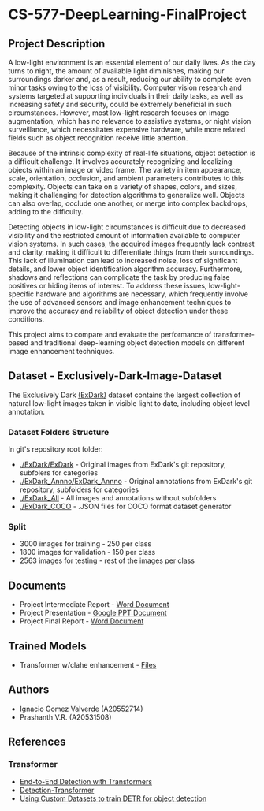 # CS-577-DeepLearning-FinalProject

## Project Description
A low-light environment is an essential element of our daily lives. As the day turns to night, the amount of available light diminishes, making our surroundings darker and, as a result, reducing our ability to complete even minor tasks owing to the loss of visibility. Computer vision research and systems targeted at supporting individuals in their daily tasks, as well as increasing safety and security, could be extremely beneficial in such circumstances. However, most low-light research focuses on image augmentation, which has no relevance to assistive systems, or night vision surveillance, which necessitates expensive hardware, while more related fields such as object recognition receive little attention. 

Because of the intrinsic complexity of real-life situations, object detection is a difficult challenge. It involves accurately recognizing and localizing objects within an image or video frame. The variety in item appearance, scale, orientation, occlusion, and ambient parameters contributes to this complexity. Objects can take on a variety of shapes, colors, and sizes, making it challenging for detection algorithms to generalize well. Objects can also overlap, occlude one another, or merge into complex backdrops, adding to the difficulty. 

Detecting objects in low-light circumstances is difficult due to decreased visibility and the restricted amount of information available to computer vision systems. In such cases, the acquired images frequently lack contrast and clarity, making it difficult to differentiate things from their surroundings. This lack of illumination can lead to increased noise, loss of significant details, and lower object identification algorithm accuracy. Furthermore, shadows and reflections can complicate the task by producing false positives or hiding items of interest. To address these issues, low-light-specific hardware and algorithms are necessary, which frequently involve the use of advanced sensors and image enhancement techniques to improve the accuracy and reliability of object detection under these conditions. 

This project aims to compare and evaluate the performance of transformer-based and traditional deep-learning object detection models on different image enhancement techniques.

## Dataset - Exclusively-Dark-Image-Dataset
The Exclusively Dark [(ExDark)](https://github.com/cs-chan/Exclusively-Dark-Image-Dataset) dataset contains the largest collection of natural low-light images taken in visible light to date, including object level annotation. 
### Dataset Folders Structure
In git's repository root folder:
* [./ExDark/ExDark](https://drive.google.com/file/d/1BHmPgu8EsHoFDDkMGLVoXIlCth2dW6Yx/view?usp=sharing) - Original images from ExDark's git repository, subfolers for categories
* [./ExDark_Annno/ExDark_Annno](https://drive.google.com/file/d/1P3iO3UYn7KoBi5jiUkogJq96N6maZS1i/view?usp=sharing) - Original annotations from ExDark's git repository, subfolders for categories
* [./ExDark_All](https://drive.google.com/drive/folders/12HhqaCy_45DxXQ6t49S3_It4mKBIsFHy?usp=sharing) - All images and annotations without subfolders
* [./ExDark_COCO](https://drive.google.com/drive/folders/1sabKOSHui8G8cI4w_lLxb4outId2YV_r?usp=sharing) - .JSON files for COCO format dataset generator
### Split
* 3000 images for training - 250 per class
* 1800 images for validation - 150 per class
* 2563 images for testing - rest of the images per class

## Documents
* Project Intermediate Report - [Word Document](https://iit0-my.sharepoint.com/personal/pvidhyaravikumar_hawk_iit_edu/Documents/DL_Intermediate%20Project%20Report.docx?d=w016b9bc6dead47829f1876795bf3bb6e&csf=1&web=1&e=LKwkTV)
* Project Presentation - [Google PPT Document](https://docs.google.com/presentation/d/1wyljypQYRHxmpP_kKwDI-fUVvFBJUGjmEKa7qZp6xbk/edit?usp=sharing)
* Project Final Report - [Word Document](https://iit0-my.sharepoint.com/personal/pvidhyaravikumar_hawk_iit_edu/Documents/OBJECT%20DETECTION%20UNDER%20LOW-LIGHTING%20CONDITIONS.docx?d=w16f0c23dae97471390d5f54b601c5b1f&csf=1&web=1&e=mkvVbQ)

## Trained Models
* Transformer w/clahe enhancement - [Files](https://drive.google.com/drive/folders/1Hms3-erIrkN-eKLadu79ESm6ndJfzO8B?usp=drive_link)

## Authors
* Ignacio Gomez Valverde (A20552714)
* Prashanth V.R. (A20531508)

## References
### Transformer
* [End-to-End Detection with Transformers](https://arxiv.org/abs/2005.12872)
* [Detection-Transformer](https://github.com/AarohiSingla/Detection-Transformer/tree/main)
* [Using Custom Datasets to train DETR for object detection](https://medium.com/@soumyajitdatta123/using-custom-datasets-to-train-detr-for-object-detection-75a6426b3f4e)

